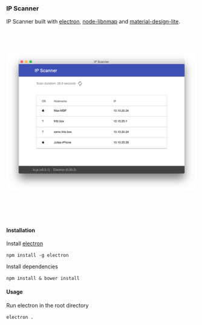 ### IP Scanner

IP Scanner built with [electron](https://github.com/atom/electron), [node-libnmap](https://github.com/jas-/node-libnmap) and [material-design-lite](https://github.com/google/material-design-lite).

<h1 align="center">
  <br>
  <img src="images/screen.png" alt="awesome">
  <br>
  <br>
  <br>
</h1>

#### Installation

Install [electron](https://github.com/atom/electron)

```
npm install -g electron
```

Install dependencies

```
npm install & bower install
```

#### Usage

Run electron in the root directory

```
electron .
```